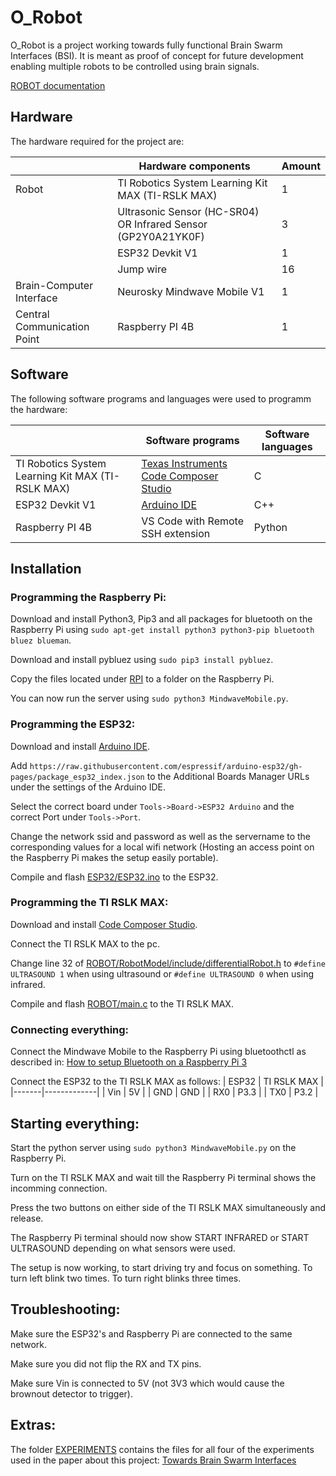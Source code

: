 # O_Robot
O_Robot is a project working towards fully functional Brain Swarm Interfaces (BSI). It is meant as proof of concept for future development enabling multiple robots to be controlled using brain signals.

[ROBOT documentation](ROBOT/readme.md)

## Hardware
The hardware required for the project are:

|                             | Hardware components                                           | Amount |
|-----------------------------|---------------------------------------------------------------|--------|
| Robot                       | TI Robotics System Learning Kit MAX (TI-RSLK MAX)             | 1      |
|                             | Ultrasonic Sensor (HC-SR04) OR Infrared Sensor (GP2Y0A21YK0F) | 3      |
|                             | ESP32 Devkit V1                                               | 1      |
|                             | Jump wire                                                     | 16     |
| Brain-Computer Interface    | Neurosky Mindwave Mobile V1                                   | 1      |
| Central Communication Point | Raspberry PI 4B                                               | 1      |


## Software
The following software programs and languages were used to programm the hardware:

|                                                   | Software programs                                                          | Software languages |
|---------------------------------------------------|----------------------------------------------------------------------------|--------------------|
| TI Robotics System Learning Kit MAX (TI-RSLK MAX) | [Texas Instruments Code Composer Studio](https://www.ti.com/tool/CCSTUDIO) | C                  |
| ESP32 Devkit V1                                   | [Arduino IDE](https://www.arduino.cc/en/software)                          | C++                |
| Raspberry PI 4B                                   | VS Code with Remote SSH extension                                          | Python             |

## Installation

### Programming the Raspberry Pi:
Download and install Python3, Pip3 and all packages for bluetooth on the Raspberry Pi using ```sudo apt-get install python3 python3-pip bluetooth bluez blueman```.

Download and install pybluez using ```sudo pip3 install pybluez```.

Copy the files located under [RPI](RPI) to a folder on the Raspberry Pi.

You can now run the server using ```sudo python3 MindwaveMobile.py```.


### Programming the ESP32:
Download and install [Arduino IDE](https://www.arduino.cc/en/software).

Add ```https://raw.githubusercontent.com/espressif/arduino-esp32/gh-pages/package_esp32_index.json``` to the Additional Boards Manager URLs under the settings of the Arduino IDE.

Select the correct board under ```Tools->Board->ESP32 Arduino``` and the correct Port under ```Tools->Port```.

Change the network ssid and password as well as the servername to the corresponding values for a local wifi network (Hosting an access point on the Raspberry Pi makes the setup easily portable).

Compile and flash [ESP32/ESP32.ino](ESP32/ESP32.ino) to the ESP32.

### Programming the TI RSLK MAX:
Download and install [Code Composer Studio](https://www.ti.com/tool/CCSTUDIO).

Connect the TI RSLK MAX to the pc.

Change line 32 of [ROBOT/RobotModel/include/differentialRobot.h](ROBOT/RobotModel/include/differentialRobot.h) to ```#define ULTRASOUND 1``` when using ultrasound or ```#define ULTRASOUND 0``` when using infrared.

Compile and flash [ROBOT/main.c](ROBOT/main.c) to the TI RSLK MAX.


### Connecting everything:
Connect the Mindwave Mobile to the Raspberry Pi using bluetoothctl as described in: [How to setup Bluetooth on a Raspberry Pi 3](https://www.cnet.com/tech/computing/how-to-setup-bluetooth-on-a-raspberry-pi-3/)

Connect the ESP32 to the TI RSLK MAX as follows:
| ESP32 | TI RSLK MAX |
|-------|-------------|
|   Vin |          5V |
|   GND |         GND |
|   RX0 |        P3.3 |
|   TX0 |        P3.2 |

## Starting everything:
Start the python server using ```sudo python3 MindwaveMobile.py``` on the Raspberry Pi.

Turn on the TI RSLK MAX and wait till the Raspberry Pi terminal shows the incomming connection.

Press the two buttons on either side of the TI RSLK MAX simultaneously and release.

The Raspberry Pi terminal should now show START INFRARED or START ULTRASOUND depending on what sensors were used.

The setup is now working, to start driving try and focus on something. To turn left blink two times. To turn right blinks three times.


## Troubleshooting:
Make sure the ESP32's and Raspberry Pi are connected to the same network.

Make sure you did not flip the RX and TX pins.

Make sure Vin is connected to 5V (not 3V3 which would cause the brownout detector to trigger).

## Extras:
The folder [EXPERIMENTS](EXPERIMENTS) contains the files for all four of the experiments used in the paper about this project: [Towards Brain Swarm Interfaces](towards_brain_swarm_interfaces.pdf)
